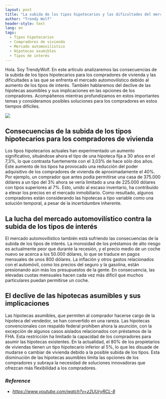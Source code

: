 ```yaml
---
layout: post
title: "La subida de los tipos hipotecarios y las dificultades del mercado automovilístico, consecuencias para los compradores de vivienda y posibles soluciones"
author: "Trendy Wolf"
header-style: text
lang: en
tags:
  - Tipos hipotecarios
  - Compradores de vivienda
  - Mercado automovilístico
  - Hipotecas asumibles
  - Tipos de interés
---
```


Hola. Soy TrendyWolf. En este artículo analizaremos las consecuencias de la subida de los tipos hipotecarios para los compradores de vivienda y las dificultades a las que se enfrenta el mercado automovilístico debido al aumento de los tipos de interés. También hablaremos del declive de las hipotecas asumibles y sus implicaciones en las opciones de los compradores. Acompáñenos mientras profundizamos en estos importantes temas y consideramos posibles soluciones para los compradores en estos tiempos difíciles.

<img
    src="https://i.ytimg.com/vi/z2UUryRCL-8/hqdefault.jpg"
/>


## Consecuencias de la subida de los tipos hipotecarios para los compradores de vivienda
Los tipos hipotecarios actuales han experimentado un aumento significativo, situándose ahora el tipo de una hipoteca fija a 30 años en el 7,3%, lo que contrasta fuertemente con el 3,03% de hace sólo dos años. Este aumento de los tipos ha provocado una reducción del poder adquisitivo de los compradores de vivienda de aproximadamente el 40%. Por ejemplo, un comprador que antes podía permitirse una casa de 375.000 dólares a un tipo del 3% ahora se vería limitado a una de 225.000 dólares con tipos superiores al 7%. Esto, unido al escaso inventario, ha contribuido a elevar los precios en el mercado inmobiliario. Como resultado, algunos compradores están considerando las hipotecas a tipo variable como una solución temporal, a pesar de la incertidumbre inherente.

## La lucha del mercado automovilístico contra la subida de los tipos de interés
El mercado automovilístico también está sufriendo las consecuencias de la subida de los tipos de interés. La morosidad de los préstamos de alto riesgo es actualmente peor que durante la recesión, y el precio medio de un coche nuevo se acerca a los 50.000 dólares, lo que se traduce en pagos mensuales de unos 800 dólares. La inflación y otros gastos relacionados con el automóvil, como los precios del seguro y la gasolina, están presionando aún más los presupuestos de la gente. En consecuencia, las elevadas cuotas mensuales hacen cada vez más difícil que muchos particulares puedan permitirse un coche.

## El declive de las hipotecas asumibles y sus implicaciones
Las hipotecas asumibles, que permiten al comprador hacerse cargo de la hipoteca del vendedor, se han convertido en una rareza. Las hipotecas convencionales con respaldo federal prohíben ahora la asunción, con la excepción de algunos casos aislados relacionados con préstamos de la FHA. Esta restricción ha limitado la capacidad de los compradores para asumir las hipotecas existentes. En la actualidad, el 80% de los propietarios de viviendas tienen un tipo hipotecario inferior al 5%, lo que les disuade de mudarse o cambiar de vivienda debido a la posible subida de los tipos. Esta disminución de las hipotecas asumibles limita las opciones de los compradores y subraya la necesidad de soluciones innovadoras que ofrezcan más flexibilidad a los compradores.


### _Reference_
- _https://www.youtube.com/watch?v=z2UUryRCL-8_

